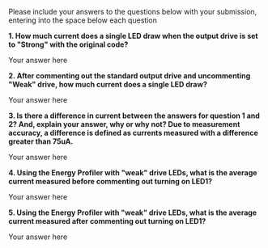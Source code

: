 Please include your answers to the questions below with your submission, entering into the space below each question

**1. How much current does a single LED draw when the output drive is set to "Strong" with the original code?**

Your answer here

**2. After commenting out the standard output drive and uncommenting "Weak" drive, how much current does a single LED draw?**

Your answer here

**3. Is there a difference in current between the answers for question 1 and 2?  And, explain your answer, why or why not? 
Due to measurement accuracy, a difference is defined as currents measured with a difference greater than 75uA.**

Your answer here

**4. Using the Energy Profiler with "weak" drive LEDs, what is the average current measured before commenting out turning on LED1?**

Your answer here

**5. Using the Energy Profiler with "weak" drive LEDs, what is the average current measured after commenting out turning on LED1?**

Your answer here
